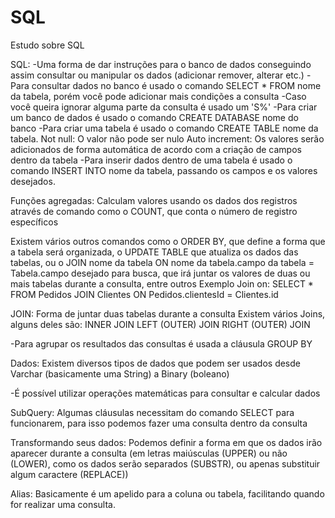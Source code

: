 # SQL
Estudo sobre SQL


SQL:
-Uma forma de dar instruções para o banco de dados conseguindo assim consultar ou
manipular os dados (adicionar remover, alterar etc.)
-Para consultar dados no banco é usado o comando SELECT * FROM nome da tabela, porém
você pode adicionar mais condições a consulta
-Caso você queira ignorar alguma parte da consulta é usado um 'S%'
-Para criar um banco de dados é usado o comando CREATE DATABASE nome do banco
-Para criar uma tabela é usado o comando CREATE TABLE nome da tabela.
Not null:
O valor não pode ser nulo
Auto increment:
Os valores serão adicionados de forma automática de acordo com a criação de campos
dentro da tabela
-Para inserir dados dentro de uma tabela é usado o comando INSERT INTO nome da tabela,
passando os campos e os valores desejados.

Funções agregadas:
Calculam valores usando os dados dos registros através de comando como o COUNT, que
conta o número de registro específicos

Existem vários outros comandos como o ORDER BY, que define a forma que a tabela será
organizada, o UPDATE TABLE que atualiza os dados das tabelas, ou o JOIN nome da tabela ON
nome da tabela.campo da tabela = Tabela.campo desejado para busca, que irá juntar os
valores de duas ou mais tabelas durante a consulta, entre outros
Exemplo Join on:
SELECT * FROM Pedidos
JOIN Clientes ON Pedidos.clientesId = Clientes.id

JOIN:
Forma de juntar duas tabelas durante a consulta
Existem vários Joins, alguns deles são:
INNER JOIN
LEFT (OUTER) JOIN
RIGHT (OUTER) JOIN

-Para agrupar os resultados das consultas é usada a cláusula GROUP BY

Dados:
Existem diversos tipos de dados que podem ser usados desde Varchar (basicamente uma
String) a Binary (boleano)

-É possível utilizar operações matemáticas para consultar e calcular dados

SubQuery:
Algumas cláusulas necessitam do comando SELECT para funcionarem, para isso podemos fazer
uma consulta dentro da consulta

Transformando seus dados:
Podemos definir a forma em que os dados irão aparecer durante a consulta (em letras
maiúsculas (UPPER) ou não (LOWER), como os dados serão separados (SUBSTR), ou apenas
substituir algum caractere (REPLACE))

Alias:
Basicamente é um apelido para a coluna ou tabela, facilitando quando for realizar uma
consulta.
